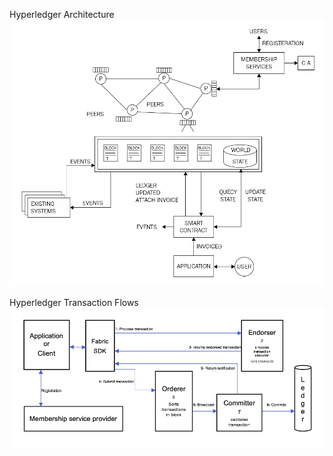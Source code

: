 Hyperledger Architecture ![Overview](/images/hyperledger_overview.png)


Hyperledger Transaction Flows ![Overview](/images/hyperledger_trx.png)
